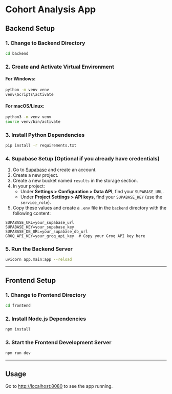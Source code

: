 

# Cohort Analysis App

## Backend Setup

### 1. Change to Backend Directory

```sh
cd backend
```

### 2. Create and Activate Virtual Environment

#### For Windows:

```sh
python -m venv venv
venv\Scripts\activate
```

#### For macOS/Linux:

```sh
python3 -m venv venv
source venv/bin/activate
```

### 3. Install Python Dependencies

```sh
pip install -r requirements.txt
```

### 4. Supabase Setup (Optional if you already have credentials)

1. Go to [Supabase](https://supabase.com) and create an account.
2. Create a new project.
3. Create a new bucket named `results` in the storage section.
4. In your project:
   - Under **Settings > Configuration > Data API**, find your `SUPABASE_URL`.
   - Under **Project Settings > API keys**, find your `SUPABASE_KEY` (use the `service_role`).
5. Copy these values and create a `.env` file in the `backend` directory with the following content:

```env
SUPABASE_URL=your_supabase_url
SUPABASE_KEY=your_supabase_key
SUPABASE_DB_URL=your_supabase_db_url
GROQ_API_KEY=your_groq_api_key  # Copy your Groq API key here
```

### 5. Run the Backend Server

```sh
uvicorn app.main:app --reload
```

---

## Frontend Setup

### 1. Change to Frontend Directory

```sh
cd frontend
```

### 2. Install Node.js Dependencies

```sh
npm install
```

### 3. Start the Frontend Development Server

```sh
npm run dev
```

---

## Usage

Go to [http://localhost:8080](http://localhost:8080) to see the app running.
